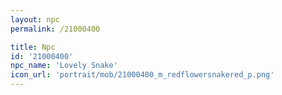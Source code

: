 ```yaml
---
layout: npc
permalink: /21000400

title: Npc
id: '21000400'
npc_name: 'Lovely Snake'
icon_url: 'portrait/mob/21000400_m_redflowersnakered_p.png'
---
```


